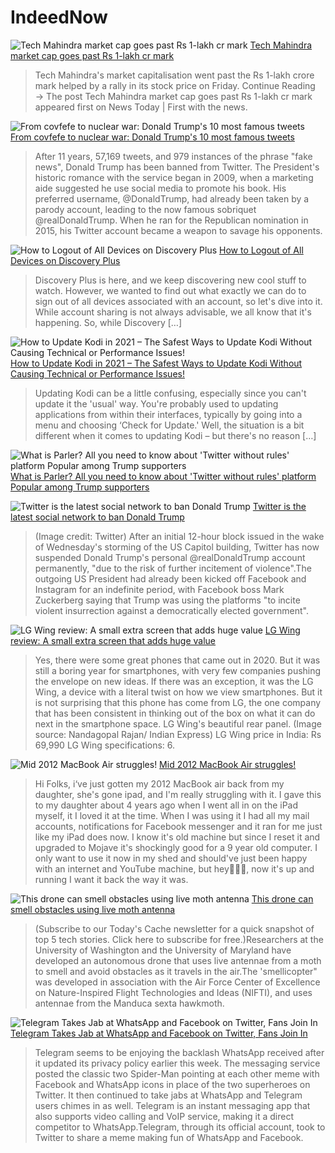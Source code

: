 # IndeedNow

![Tech Mahindra market cap goes past Rs 1-lakh cr mark](None "Tech Mahindra market cap goes past Rs 1-lakh cr mark")
[Tech Mahindra market cap goes past Rs 1-lakh cr mark](https://newstodaynet.com/index.php/2021/01/09/tech-mahindra-market-cap-goes-past-rs-1-lakh-cr-mark/)


> Tech Mahindra's market capitalisation went past the Rs 1-lakh crore mark helped by a rally in its stock price on Friday. Continue Reading → The post Tech Mahindra market cap goes past Rs 1-lakh cr mark appeared first on News Today | First with the news.


![From covfefe to nuclear war: Donald Trump's 10 most famous tweets](https://img.youtube.com/vi/zWWCziqaOWQ/mqdefault.jpg "From covfefe to nuclear war: Donald Trump's 10 most famous tweets")
[From covfefe to nuclear war: Donald Trump's 10 most famous tweets](https://www.telegraph.co.uk/technology/2021/01/09/covfefe-nuclear-war-donald-trumps-famous-tweets-changed-world/)


> After 11 years, 57,169 tweets, and 979 instances of the phrase "fake news", Donald Trump has been banned from Twitter. The President's historic romance with the service began in 2009, when a marketing aide suggested he use social media to promote his book. His preferred username, @DonaldTrump, had already been taken by a parody account, leading to the now famous sobriquet @realDonaldTrump. When he ran for the Republican nomination in 2015, his Twitter account became a weapon to savage his opponents.


![How to Logout of All Devices on Discovery Plus](None "How to Logout of All Devices on Discovery Plus")
[How to Logout of All Devices on Discovery Plus](https://www.technadu.com/how-to-logout-of-all-devices-on-discovery-plus/239058/)


> Discovery Plus is here, and we keep discovering new cool stuff to watch. However, we wanted to find out what exactly we can do to sign out of all devices associated with an account, so let's dive into it. While account sharing is not always advisable, we all know that it's happening. So, while Discovery […]


![How to Update Kodi in 2021 – The Safest Ways to Update Kodi Without Causing Technical or Performance Issues!](None "How to Update Kodi in 2021 – The Safest Ways to Update Kodi Without Causing Technical or Performance Issues!")
[How to Update Kodi in 2021 – The Safest Ways to Update Kodi Without Causing Technical or Performance Issues!](https://www.technadu.com/how-to-update-kodi/12390/)


> Updating Kodi can be a little confusing, especially since you can't update it the 'usual' way. You're probably used to updating applications from within their interfaces, typically by going into a menu and choosing ‘Check for Update.' Well, the situation is a bit different when it comes to updating Kodi – but there's no reason […]


![What is Parler? All you need to know about 'Twitter without rules' platform Popular among Trump supporters](None "What is Parler? All you need to know about 'Twitter without rules' platform Popular among Trump supporters")
[What is Parler? All you need to know about 'Twitter without rules' platform Popular among Trump supporters](https://www.freepressjournal.in/technology/what-is-parler-all-you-need-to-know-about-twitter-without-rules-platform-popular-among-trump-supporters)


> 


![Twitter is the latest social network to ban Donald Trump](https://cdn.mos.cms.futurecdn.net/Wo7CK7ieufnbQzZxqTxXJF-1200-80.jpg "Twitter is the latest social network to ban Donald Trump")
[Twitter is the latest social network to ban Donald Trump](https://www.techradar.com/news/twitter-is-the-latest-social-network-to-ban-donald-trump)


> (Image credit: Twitter) After an initial 12-hour block issued in the wake of Wednesday's storming of the US Capitol building, Twitter has now suspended Donald Trump's personal @realDonaldTrump account permanently, "due to the risk of further incitement of violence".The outgoing US President had already been kicked off Facebook and Instagram for an indefinite period, with Facebook boss Mark Zuckerberg saying that Trump was using the platforms "to incite violent insurrection against a democratically elected government".


![LG Wing review: A small extra screen that adds huge value](https://images.indianexpress.com/2021/01/LG-Wing-review.jpg "LG Wing review: A small extra screen that adds huge value")
[LG Wing review: A small extra screen that adds huge value](https://indianexpress.com/article/technology/tech-reviews/lg-wing-review-a-small-extra-screen-that-adds-huge-value-7139545/)


> Yes, there were some great phones that came out in 2020. But it was still a boring year for smartphones, with very few companies pushing the envelope on new ideas. If there was an exception, it was the LG Wing, a device with a literal twist on how we view smartphones. But it is not surprising that this phone has come from LG, the one company that has been consistent in thinking out of the box on what it can do next in the smartphone space. LG Wing's beautiful rear panel. (Image source: Nandagopal Rajan/ Indian Express) LG Wing price in India: Rs 69,990 LG Wing specifications: 6.


![Mid 2012 MacBook Air struggles!](https://images.macrumors.com/social/?t=2279411&v=6 "Mid 2012 MacBook Air struggles!")
[Mid 2012 MacBook Air struggles!](https://forums.macrumors.com/threads/mid-2012-macbook-air-struggles.2279411/)


> Hi Folks, i‘ve just gotten my 2012 MacBook air back from my daughter, she's gone ipad, and I'm really struggling with it. I gave this to my daughter about 4 years ago when I went all in on the iPad myself, it I loved it at the time. When I was using it I had all my mail accounts, notifications for Facebook messenger and it ran for me just like my iPad does now. I know it's old machine but since I reset it and upgraded to Mojave it's shockingly good for a 9 year old computer. I only want to use it now in my shed and should've just been happy with an internet and YouTube machine, but hey🤷🏼‍♂️, now it's up and running I want it back the way it was.


![This drone can smell obstacles using live moth antenna](https://www.thehindu.com/sci-tech/technology/6r08r1/article33535949.ece/ALTERNATES/LANDSCAPE_615/Smellicopter "This drone can smell obstacles using live moth antenna")
[This drone can smell obstacles using live moth antenna](https://www.thehindu.com/sci-tech/technology/this-drone-can-smell-obstacles-using-live-moth-antenna/article33535938.ece)


> (Subscribe to our Today's Cache newsletter for a quick snapshot of top 5 tech stories. Click here to subscribe for free.)Researchers at the University of Washington and the University of Maryland have developed an autonomous drone that uses live antennae from a moth to smell and avoid obstacles as it travels in the air.The 'smellicopter" was developed in association with the Air Force Center of Excellence on Nature-Inspired Flight Technologies and Ideas (NIFTI), and uses antennae from the Manduca sexta hawkmoth.


![Telegram Takes Jab at WhatsApp and Facebook on Twitter, Fans Join In](https://i.gadgets360cdn.com/large/Telegram_twitter_meme_1610181556705.jpg "Telegram Takes Jab at WhatsApp and Facebook on Twitter, Fans Join In")
[Telegram Takes Jab at WhatsApp and Facebook on Twitter, Fans Join In](https://gadgets.ndtv.com/social-networking/news/telegram-whatsapp-facebook-twitter-elon-musk-use-signal-tweet-privacy-policy-change-2350027)


> Telegram seems to be enjoying the backlash WhatsApp received after it updated its privacy policy earlier this week. The messaging service posted the classic two Spider-Man pointing at each other meme with Facebook and WhatsApp icons in place of the two superheroes on Twitter. It then continued to take jabs at WhatsApp and Telegram users chimes in as well. Telegram is an instant messaging app that also supports video calling and VoIP service, making it a direct competitor to WhatsApp.Telegram, through its official account, took to Twitter to share a meme making fun of WhatsApp and Facebook.


